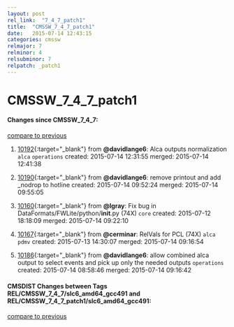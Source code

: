 ```yaml
---
layout: post
rel_link:  "7_4_7_patch1"
title:  "CMSSW_7_4_7_patch1"
date:   2015-07-14 12:43:15
categories: cmssw
relmajor: 7
relminor: 4
relsubminor: 7
relpatch: _patch1
---
```


# CMSSW_7_4_7_patch1
#### Changes since CMSSW_7_4_7:

[compare to previous](https://github.com/cms-sw/cmssw/compare/CMSSW_7_4_7...CMSSW_7_4_7_patch1)



1. [10192](http://github.com/cms-sw/cmssw/pull/10192){:target="_blank"}  from **@davidlange6**: Alca outputs normalization `alca`  `operations`  created: 2015-07-14 12:31:55 merged: 2015-07-14 12:41:38

2. [10190](http://github.com/cms-sw/cmssw/pull/10190){:target="_blank"}  from **@davidlange6**: remove printout and add _nodrop to hotline created: 2015-07-14 09:52:24 merged: 2015-07-14 09:55:05

3. [10160](http://github.com/cms-sw/cmssw/pull/10160){:target="_blank"}  from **@lgray**: Fix bug in DataFormats/FWLite/python/**init**.py (74X) `core`  created: 2015-07-12 18:18:09 merged: 2015-07-14 09:22:10

4. [10167](http://github.com/cms-sw/cmssw/pull/10167){:target="_blank"}  from **@cerminar**: RelVals for PCL (74X) `alca`  `pdmv`  created: 2015-07-13 14:30:07 merged: 2015-07-14 09:16:54

5. [10186](http://github.com/cms-sw/cmssw/pull/10186){:target="_blank"}  from **@davidlange6**: allow combined alca output to select events and pick up only the needed outputs `operations`  created: 2015-07-14 08:58:46 merged: 2015-07-14 09:16:42

#### CMSDIST Changes between Tags REL/CMSSW_7_4_7/slc6_amd64_gcc491 and REL/CMSSW_7_4_7_patch1/slc6_amd64_gcc491:

[compare to previous](https://github.com/cms-sw/cmsdist/compare/REL/CMSSW_7_4_7/slc6_amd64_gcc491...REL/CMSSW_7_4_7_patch1/slc6_amd64_gcc491)


